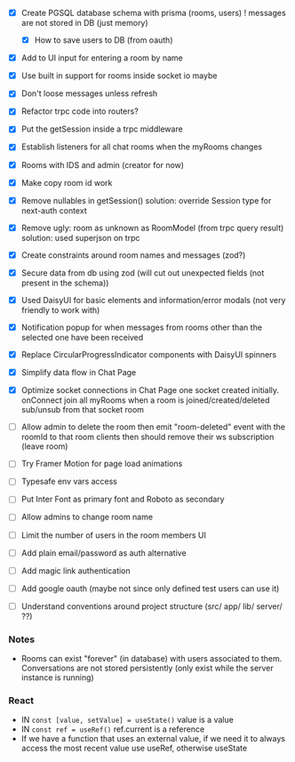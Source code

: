 - [x] Create PGSQL database schema with prisma (rooms, users) ! messages are not stored in DB (just memory)
  - [x] How to save users to DB (from oauth)
- [x] Add to UI input for entering a room by name
- [x] Use built in support for rooms inside socket io maybe
- [x] Don't loose messages unless refresh
- [x] Refactor trpc code into routers?
- [x] Put the getSession inside a trpc middleware
- [x] Establish listeners for all chat rooms when the myRooms changes
- [x] Rooms with IDS and admin (creator for now)
- [x] Make copy room id work
- [x] Remove nullables in getSession()
  solution: override Session type for next-auth context
- [x] Remove ugly: room as unknown as RoomModel (from trpc query result)
  solution: used superjson on trpc
- [x] Create constraints around room names and messages (zod?)
- [x] Secure data from db using zod (will cut out unexpected fields (not present in the schema))
- [x] Used DaisyUI for basic elements and information/error modals (not very friendly to work with)

- [x] Notification popup for when messages from rooms other than the selected one have been received
- [x] Replace CircularProgressIndicator components with DaisyUI spinners

- [x] Simplify data flow in Chat Page
- [x] Optimize socket connections in Chat Page
      one socket created initially. onConnect join all myRooms
      when a room is joined/created/deleted sub/unsub from that socket room

- [ ] Allow admin to delete the room
        then emit "room-deleted" event with the roomId to that room
        clients then should remove their ws subscription (leave room) 
- [ ] Try Framer Motion for page load animations
- [ ] Typesafe env vars access

- [ ] Put Inter Font as primary font and Roboto as secondary
- [ ] Allow admins to change room name

- [ ] Limit the number of users in the room members UI

- [ ] Add plain email/password as auth alternative
- [ ] Add magic link authentication
- [ ] Add google oauth (maybe not since only defined test users can use it)  

- [ ] Understand conventions around project structure (src/ app/ lib/ server/ ??)

### Notes

- Rooms can exist "forever" (in database) with users associated to them.
  Conversations are not stored persistently (only exist while the server instance is running)


### React

- IN `const [value, setValue] = useState()` value is a value
- IN `const ref = useRef()` ref.current is a reference
- If we have a function that uses an external value, if we need it to always access the most recent 
value use useRef, otherwise useState 